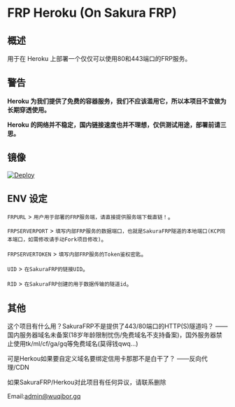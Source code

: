 # FRP Heroku (On Sakura FRP)

## 概述

用于在 Heroku 上部署一个仅仅可以使用80和443端口的FRP服务。

## 警告

**Heroku 为我们提供了免费的容器服务，我们不应该滥用它，所以本项目不宜做为长期穿透使用。**

**Heroku 的网络并不稳定，国内链接速度也并不理想，仅供测试用途，部署前请三思。**

## 镜像

[![Deploy](https://www.herokucdn.com/deploy/button.png)](https://dashboard.heroku.com/new?template=https://github.com/Wuqibor/FRP-Herkou)

## ENV 设定

`FRPURL` > `用户用于部署的FRP服务端，请直接提供服务端下载直链！`。

`FRPSERVERPORT` > `填写内部FRP服务的数据端口，也就是SakuraFRP隧道的本地端口(KCP同本端口，如需修改请手动Fork项目修改)`。

`FRPSERVERTOKEN` > `填写内部FRP服务的Token鉴权密匙`。

`UID` > `在SakuraFRP的链接UID`。

`RID` > `在SakuraFRP创建的用于数据传输的隧道id`。

## 其他

这个项目有什么用？SakuraFRP不是提供了443/80端口的HTTP(S)隧道吗？
——国内服务器域名未备案(18岁年龄限制忧伤/免费域名不支持备案)，国外服务器禁止使用tk/ml/cf/ga/gq等免费域名(莫得钱qwq...)

可是Herkou如果要自定义域名要绑定信用卡那那不是白干了？
——反向代理/CDN

如果SakuraFRP/Herkou对此项目有任何异议，请联系删除

Email:admin@wuqibor.gq
